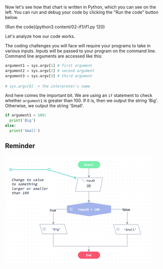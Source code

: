 Now let's see how that chart is written in Python, which you can see on the left. You can run and debug your code by clicking the "Run the code" button below.

{Run the code}(python3 content/02-if1/if1.py 120)

Let's analyze how our code works.

The coding challenges you will face will require your programs to take in various inputs. Inputs will be passed to your program on the command line. Command line arguments are accessed like this:

```python
argument1 = sys.argv[1] # first argument
argument2 = sys.argv[2] # second argument
argument3 = sys.argv[3] # third argument

# sys.argv[0] -> the interpreter's name
```

And here comes the important bit. We are using an `if` statement to check whether `argument1` is greater than 100. If it is, then we output the string 'Big'. Otherwise, we output the string 'Small'.

```python
if argument1 > 100:
  print('Big')
else:
  print('Small')
```

## Reminder

![](.guides/img/simple-if.png
)